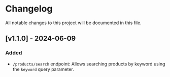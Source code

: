 # Changelog

All notable changes to this project will be documented in this file. 

## [v1.1.0] - 2024-06-09
### Added
- `/products/search` endpoint: Allows searching products by keyword using the `keyword` query parameter. 